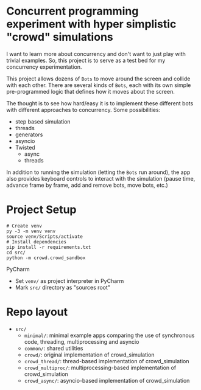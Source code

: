 # Concurrent programming experiment with hyper simplistic "crowd" simulations

I want to learn more about concurrency and don't want to just play with trivial examples. So, this project is to
serve as a test bed for my concurrency experimentation.

This project allows dozens of `Bots` to move around the screen and collide with each other.  There are several kinds of
`Bots`, each with its own simple pre-programmed logic that defines how it moves about the screen.

The thought is to see how hard/easy it is to implement these different bots with different approaches to concurrency.
Some possibilities:

- step based simulation
- threads
- generators 
- asyncio
- Twisted
    - async
    - threads

In addition to running the simulation (letting the `Bots` run around), the app also provides keyboard controls to
interact with the simulation (pause time, advance frame by frame, add and remove bots, move bots, etc.) 


# Project Setup

    # Create venv
    py -3 -m venv venv
    source venv/Scripts/activate
    # Install dependencies
    pip install -r requirements.txt
    cd src/
    python -m crowd.crowd_sandbox

PyCharm

- Set `venv/` as project interpreter in PyCharm
- Mark `src/` directory as "sources root"


# Repo layout

- `src/`
    - `minimal/`: minimal example apps comparing the use of synchronous code, threading, multiprocessing and asyncio
    - `common/`: shared utilities
    - `crowd/`: original implementation of crowd_simulation 
    - `crowd_thread/`: thread-based implementation of crowd_simulation
    - `crowd_multiproc/`: multiprocessing-based implementation of crowd_simulation
    - `crowd_async/`: asyncio-based implementation of crowd_simulation